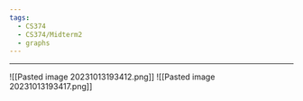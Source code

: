 ```yaml
---
tags:
  - CS374
  - CS374/Midterm2
  - graphs
---
```

---
![[Pasted image 20231013193412.png]]
![[Pasted image 20231013193417.png]]
